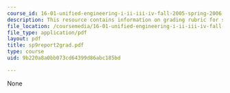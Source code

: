 ```yaml
---
course_id: 16-01-unified-engineering-i-ii-iii-iv-fall-2005-spring-2006
description: This resource contains information on grading rubric for systems problem.
file_location: /coursemedia/16-01-unified-engineering-i-ii-iii-iv-fall-2005-spring-2006/9b220a8a0bb073cd64399d86abc185bd_sp9report2grad.pdf
file_type: application/pdf
layout: pdf
title: sp9report2grad.pdf
type: course
uid: 9b220a8a0bb073cd64399d86abc185bd

---
```

None